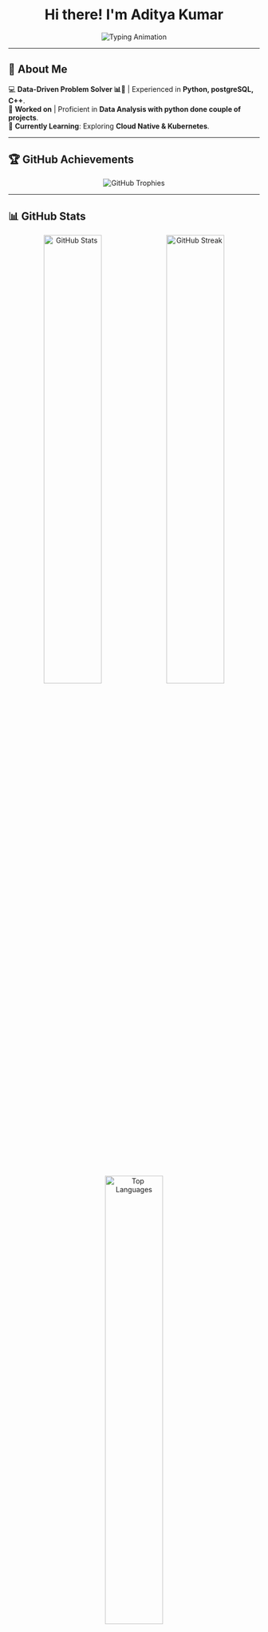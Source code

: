<h1 align="center">Hi there! I'm Aditya Kumar </h1>

<p align="center">
  <img src="https://readme-typing-svg.herokuapp.com?font=Fira+Code&pause=1000&color=F75C7E&width=435&lines=UX+Designer+%7C+Web+Developer+%7C+Tech+Enthusiast;Passionate+about+Design+%26+Technology" alt="Typing Animation" />
</p>

---

## 🚀 About Me  
💻 **Data-Driven Problem Solver 📊🤖** | Experienced in **Python, postgreSQL, C++**.  
🎨 **Worked on** | Proficient in **Data Analysis with python done couple of projects**.  
🌱 **Currently Learning**: Exploring **Cloud Native & Kubernetes**.   

---

## 🏆 GitHub Achievements  
<p align="center">
  <img src="https://github-profile-trophy.vercel.app/?username=noogler-aditya&theme=radical&no-frame=true&row=1&column=6" alt="GitHub Trophies" />
</p>

---

## 📊 GitHub Stats  
<p align="center">
  <img src="https://github-readme-stats.vercel.app/api?username=noogler-aditya&show_icons=true&theme=radical" alt="GitHub Stats" width="48%" />
  <img src="https://github-readme-streak-stats.herokuapp.com/?user=noogler-aditya&theme=radical" alt="GitHub Streak" width="48%" />
</p>

<p align="center">
  <img src="https://github-readme-stats.vercel.app/api/top-langs/?username=noogler-aditya&layout=compact&theme=radical" alt="Top Languages" width="48%" />
</p>

---

## 📌 Pinned Projects  
[![Project 1](https://github-readme-stats.vercel.app/api/pin/?username=noogler-aditya&repo=sea_level_predictorr&theme=radical)](https://github.com/your-github-username/your-repo-name)



## 👥 Visitors Counter  
<p align="center">
  <img src="https://komarev.com/ghpvc/?username=noogler-aditya&style=flat-square&color=blue" alt="Profile Views Counter" />
</p>

---

## 📫 Connect with Me  
📧 **Email**: [adityanoogler01@gmail.com.com](mailto:adityanoogler01@gmail.com.com)  
🔗 **LinkedIn**: [linkedin.com/in/aditya-kumar-a03237243/](#)  
🚀 **GitHub**: [github.com/noogler-aditya](#)  

---

### ⭐ _"Striving for simplicity in design and elegance in code!"_
